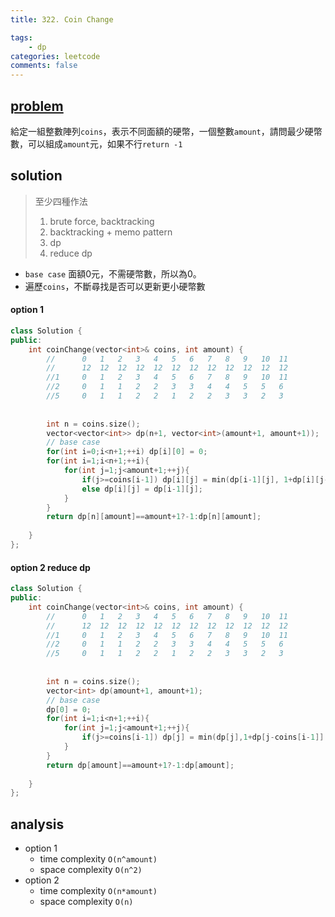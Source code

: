 ```yaml
---
title: 322. Coin Change

tags:  
    - dp
categories: leetcode
comments: false
---
```



## [problem](https://leetcode.com/problems/coin-change/)

給定一組整數陣列`coins`，表示不同面額的硬幣，一個整數`amount`，請問最少硬幣數，可以組成`amount`元，如果不行`return -1`

## solution
> 至少四種作法
> 1. brute force, backtracking
> 2. backtracking + memo pattern
> 3. dp
> 4. reduce dp

- `base case` 面額0元，不需硬幣數，所以為0。
- 遍歷`coins`，不斷尋找是否可以更新更小硬幣數

#### option 1

```c++
class Solution {
public:
    int coinChange(vector<int>& coins, int amount) {
        //      0   1   2   3   4   5   6   7   8   9   10  11
        //      12  12  12  12  12  12  12  12  12  12  12  12  
        //1     0   1   2   3   4   5   6   7   8   9   10  11
        //2     0   1   1   2   2   3   3   4   4   5   5   6
        //5     0   1   1   2   2   1   2   2   3   3   2   3
        
        
        int n = coins.size();
        vector<vector<int>> dp(n+1, vector<int>(amount+1, amount+1));
        // base case 
        for(int i=0;i<n+1;++i) dp[i][0] = 0;
        for(int i=1;i<n+1;++i){
            for(int j=1;j<amount+1;++j){
                if(j>=coins[i-1]) dp[i][j] = min(dp[i-1][j], 1+dp[i][j-coins[i-1]]);
                else dp[i][j] = dp[i-1][j];
            }
        }
        return dp[n][amount]==amount+1?-1:dp[n][amount];      
        
    }
};
```

#### option 2 reduce dp

```c++
class Solution {
public:
    int coinChange(vector<int>& coins, int amount) {
        //      0   1   2   3   4   5   6   7   8   9   10  11
        //      12  12  12  12  12  12  12  12  12  12  12  12  
        //1     0   1   2   3   4   5   6   7   8   9   10  11
        //2     0   1   1   2   2   3   3   4   4   5   5   6
        //5     0   1   1   2   2   1   2   2   3   3   2   3
        
        
        int n = coins.size();
        vector<int> dp(amount+1, amount+1);
        // base case 
        dp[0] = 0;
        for(int i=1;i<n+1;++i){
            for(int j=1;j<amount+1;++j){
                if(j>=coins[i-1]) dp[j] = min(dp[j],1+dp[j-coins[i-1]] );
            }
        }
        return dp[amount]==amount+1?-1:dp[amount];
        
    }
};
```
## analysis
- option 1
    - time complexity `O(n^amount)`
    - space complexity `O(n^2)`
- option 2 
    - time complexity `O(n*amount)`
    - space complexity `O(n)`